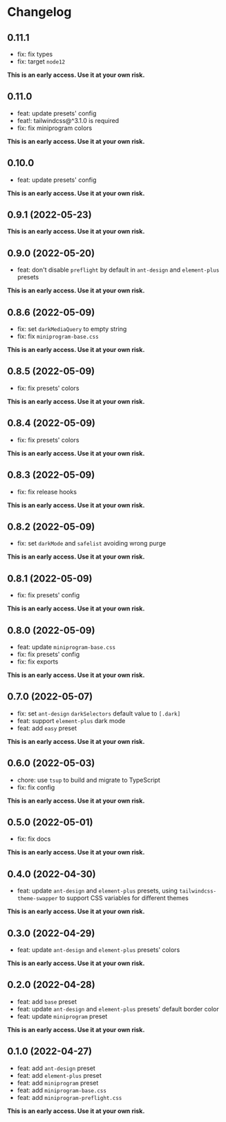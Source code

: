 # Changelog

## 0.11.1

- fix: fix types
- fix: target `node12`

**This is an early access. Use it at your own risk.**

## 0.11.0

- feat: update presets' config
- feat!: tailwindcss@^3.1.0 is required
- fix: fix miniprogram colors

**This is an early access. Use it at your own risk.**

## 0.10.0

- feat: update presets' config

**This is an early access. Use it at your own risk.**

## 0.9.1 (2022-05-23)

**This is an early access. Use it at your own risk.**

## 0.9.0 (2022-05-20)

- feat: don't disable `preflight` by default in `ant-design` and `element-plus` presets

**This is an early access. Use it at your own risk.**

## 0.8.6 (2022-05-09)

- fix: set `darkMediaQuery` to empty string
- fix: fix `miniprogram-base.css`

**This is an early access. Use it at your own risk.**

## 0.8.5 (2022-05-09)

- fix: fix presets' colors

**This is an early access. Use it at your own risk.**

## 0.8.4 (2022-05-09)

- fix: fix presets' colors

**This is an early access. Use it at your own risk.**

## 0.8.3 (2022-05-09)

- fix: fix release hooks

**This is an early access. Use it at your own risk.**

## 0.8.2 (2022-05-09)

- fix: set `darkMode` and `safelist` avoiding wrong purge

**This is an early access. Use it at your own risk.**

## 0.8.1 (2022-05-09)

- fix: fix presets' config

**This is an early access. Use it at your own risk.**

## 0.8.0 (2022-05-09)

- feat: update `miniprogram-base.css`
- fix: fix presets' config
- fix: fix exports

**This is an early access. Use it at your own risk.**

## 0.7.0 (2022-05-07)

- fix: set `ant-design` `darkSelectors` default value to `[.dark]`
- feat: support `element-plus` dark mode
- feat: add `easy` preset

**This is an early access. Use it at your own risk.**

## 0.6.0 (2022-05-03)

- chore: use `tsup` to build and migrate to TypeScript
- fix: fix config

**This is an early access. Use it at your own risk.**

## 0.5.0 (2022-05-01)

- fix: fix docs

**This is an early access. Use it at your own risk.**

## 0.4.0 (2022-04-30)

- feat: update `ant-design` and `element-plus` presets, using `tailwindcss-theme-swapper` to support CSS variables for different themes

**This is an early access. Use it at your own risk.**

## 0.3.0 (2022-04-29)

- feat: update `ant-design` and `element-plus` presets' colors

**This is an early access. Use it at your own risk.**

## 0.2.0 (2022-04-28)

- feat: add `base` preset
- feat: update `ant-design` and `element-plus` presets' default border color
- feat: update `miniprogram` preset

**This is an early access. Use it at your own risk.**

## 0.1.0 (2022-04-27)

- feat: add `ant-design` preset
- feat: add `element-plus` preset
- feat: add `miniprogram` preset
- feat: add `miniprogram-base.css`
- feat: add `miniprogram-preflight.css`

**This is an early access. Use it at your own risk.**

